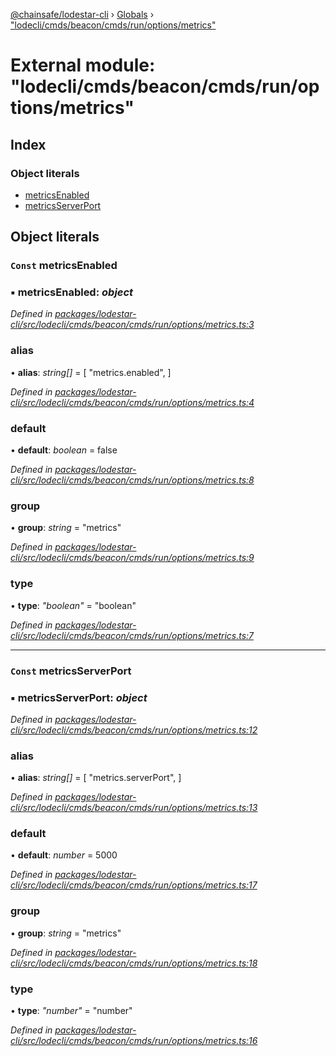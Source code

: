 [@chainsafe/lodestar-cli](../README.md) › [Globals](../globals.md) › ["lodecli/cmds/beacon/cmds/run/options/metrics"](_lodecli_cmds_beacon_cmds_run_options_metrics_.md)

# External module: "lodecli/cmds/beacon/cmds/run/options/metrics"

## Index

### Object literals

* [metricsEnabled](_lodecli_cmds_beacon_cmds_run_options_metrics_.md#const-metricsenabled)
* [metricsServerPort](_lodecli_cmds_beacon_cmds_run_options_metrics_.md#const-metricsserverport)

## Object literals

### `Const` metricsEnabled

### ▪ **metricsEnabled**: *object*

*Defined in [packages/lodestar-cli/src/lodecli/cmds/beacon/cmds/run/options/metrics.ts:3](https://github.com/ChainSafe/lodestar/blob/9711bce31/packages/lodestar-cli/src/lodecli/cmds/beacon/cmds/run/options/metrics.ts#L3)*

###  alias

• **alias**: *string[]* = [
    "metrics.enabled",
  ]

*Defined in [packages/lodestar-cli/src/lodecli/cmds/beacon/cmds/run/options/metrics.ts:4](https://github.com/ChainSafe/lodestar/blob/9711bce31/packages/lodestar-cli/src/lodecli/cmds/beacon/cmds/run/options/metrics.ts#L4)*

###  default

• **default**: *boolean* = false

*Defined in [packages/lodestar-cli/src/lodecli/cmds/beacon/cmds/run/options/metrics.ts:8](https://github.com/ChainSafe/lodestar/blob/9711bce31/packages/lodestar-cli/src/lodecli/cmds/beacon/cmds/run/options/metrics.ts#L8)*

###  group

• **group**: *string* = "metrics"

*Defined in [packages/lodestar-cli/src/lodecli/cmds/beacon/cmds/run/options/metrics.ts:9](https://github.com/ChainSafe/lodestar/blob/9711bce31/packages/lodestar-cli/src/lodecli/cmds/beacon/cmds/run/options/metrics.ts#L9)*

###  type

• **type**: *"boolean"* = "boolean"

*Defined in [packages/lodestar-cli/src/lodecli/cmds/beacon/cmds/run/options/metrics.ts:7](https://github.com/ChainSafe/lodestar/blob/9711bce31/packages/lodestar-cli/src/lodecli/cmds/beacon/cmds/run/options/metrics.ts#L7)*

___

### `Const` metricsServerPort

### ▪ **metricsServerPort**: *object*

*Defined in [packages/lodestar-cli/src/lodecli/cmds/beacon/cmds/run/options/metrics.ts:12](https://github.com/ChainSafe/lodestar/blob/9711bce31/packages/lodestar-cli/src/lodecli/cmds/beacon/cmds/run/options/metrics.ts#L12)*

###  alias

• **alias**: *string[]* = [
    "metrics.serverPort",
  ]

*Defined in [packages/lodestar-cli/src/lodecli/cmds/beacon/cmds/run/options/metrics.ts:13](https://github.com/ChainSafe/lodestar/blob/9711bce31/packages/lodestar-cli/src/lodecli/cmds/beacon/cmds/run/options/metrics.ts#L13)*

###  default

• **default**: *number* = 5000

*Defined in [packages/lodestar-cli/src/lodecli/cmds/beacon/cmds/run/options/metrics.ts:17](https://github.com/ChainSafe/lodestar/blob/9711bce31/packages/lodestar-cli/src/lodecli/cmds/beacon/cmds/run/options/metrics.ts#L17)*

###  group

• **group**: *string* = "metrics"

*Defined in [packages/lodestar-cli/src/lodecli/cmds/beacon/cmds/run/options/metrics.ts:18](https://github.com/ChainSafe/lodestar/blob/9711bce31/packages/lodestar-cli/src/lodecli/cmds/beacon/cmds/run/options/metrics.ts#L18)*

###  type

• **type**: *"number"* = "number"

*Defined in [packages/lodestar-cli/src/lodecli/cmds/beacon/cmds/run/options/metrics.ts:16](https://github.com/ChainSafe/lodestar/blob/9711bce31/packages/lodestar-cli/src/lodecli/cmds/beacon/cmds/run/options/metrics.ts#L16)*
